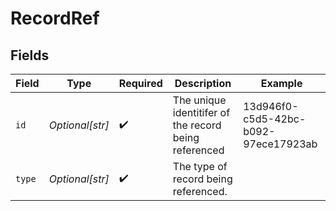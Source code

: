 # RecordRef


## Fields

| Field                                                 | Type                                                  | Required                                              | Description                                           | Example                                               |
| ----------------------------------------------------- | ----------------------------------------------------- | ----------------------------------------------------- | ----------------------------------------------------- | ----------------------------------------------------- |
| `id`                                                  | *Optional[str]*                                       | :heavy_check_mark:                                    | The unique identitifer of the record being referenced | 13d946f0-c5d5-42bc-b092-97ece17923ab                  |
| `type`                                                | *Optional[str]*                                       | :heavy_check_mark:                                    | The type of record being referenced.                  |                                                       |